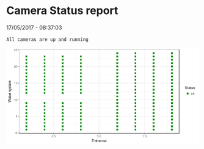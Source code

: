 Camera Status report
================
17/05/2017 - 08:37:03

    All cameras are up and running

![](camreport_files/figure-markdown_github/unnamed-chunk-2-1.png)
